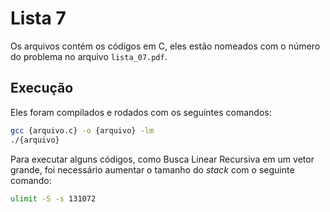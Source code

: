 # Lista 7

Os arquivos contém os códigos em C, eles estão nomeados com o número do problema no arquivo `lista_07.pdf`.

## Execução
Eles foram compilados e rodados com os seguintes comandos:
```bash
gcc {arquivo.c} -o {arquivo} -lm
./{arquivo}
```

Para executar alguns códigos, como Busca Linear Recursiva em um vetor grande, foi necessário aumentar o tamanho do _stack_ com o seguinte comando:
```bash
ulimit -S -s 131072
```